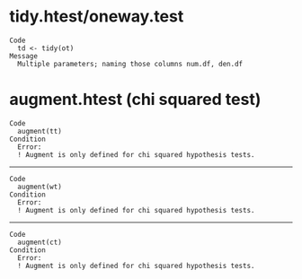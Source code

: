 # tidy.htest/oneway.test

    Code
      td <- tidy(ot)
    Message
      Multiple parameters; naming those columns num.df, den.df

# augment.htest (chi squared test)

    Code
      augment(tt)
    Condition
      Error:
      ! Augment is only defined for chi squared hypothesis tests.

---

    Code
      augment(wt)
    Condition
      Error:
      ! Augment is only defined for chi squared hypothesis tests.

---

    Code
      augment(ct)
    Condition
      Error:
      ! Augment is only defined for chi squared hypothesis tests.

